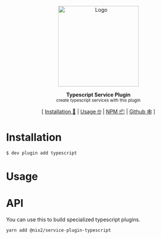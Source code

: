 <p align="center"><img height="220px" src="https://i.imgur.com/u2d99cq.png" alt="Logo" /><p>

<p align="center">
  <strong>Typescript Service Plugin</strong><br />
  <sub>create typescript services with this plugin</sub>
</p>

<p align="center">
  [ <a href="#installation">Installation 💾</a> | <a href="#usage">Usage 🤓</a> | <a href="https://www.npmjs.com/package/@nix2/service-plugin-typescript">NPM 📦</a> | <a href="https://github.com/nix2io/service-plugin-typescript">Github 🕸</a> ]
</p>

# Installation

```sh
$ dev plugin add typescript
```

# Usage

# API

You can use this to build specialized typescript plugins.

```sh
yarn add @nix2/service-plugin-typescript
```

